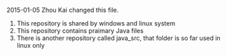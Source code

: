 2015-01-05 Zhou Kai changed this file.
1) This repository is shared by windows and linux system
2) This repository contains praimary Java files
3) There is another repository called java_src, that folder is so far used in linux only


